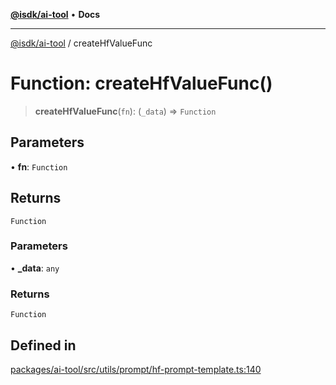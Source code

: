 [**@isdk/ai-tool**](../README.md) • **Docs**

***

[@isdk/ai-tool](../globals.md) / createHfValueFunc

# Function: createHfValueFunc()

> **createHfValueFunc**(`fn`): (`_data`) => `Function`

## Parameters

• **fn**: `Function`

## Returns

`Function`

### Parameters

• **\_data**: `any`

### Returns

`Function`

## Defined in

[packages/ai-tool/src/utils/prompt/hf-prompt-template.ts:140](https://github.com/isdk/ai-tool.js/blob/e324043799402aa2caa41711a9168487ab85c166/src/utils/prompt/hf-prompt-template.ts#L140)

